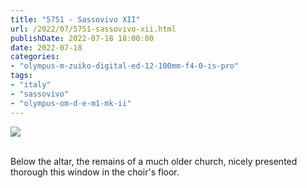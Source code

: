 ```yaml
---
title: "5751 - Sassovivo XII"
url: /2022/07/5751-sassovivo-xii.html
publishDate: 2022-07-18 18:00:00
date: 2022-07-18
categories:
- "olympus-m-zuiko-digital-ed-12-100mm-f4-0-is-pro"
tags:
- "italy"
- "sassovivo"
- "olympus-om-d-e-m1-mk-ii"
---
```

<div class="container">
<div class="center"><a target="_blank" href="https://d25zfm9zpd7gm5.cloudfront.net/1200x1200/2019/20190906_103616_lr.jpg"><img class="webfeedsFeaturedVisual" src="https://d25zfm9zpd7gm5.cloudfront.net/0600x0600/2019/20190906_103616_lr.jpg" /></a></div>
</div>
<br />

Below the altar, the remains of a much older church, nicely
presented thorough this window in the choir's floor.
